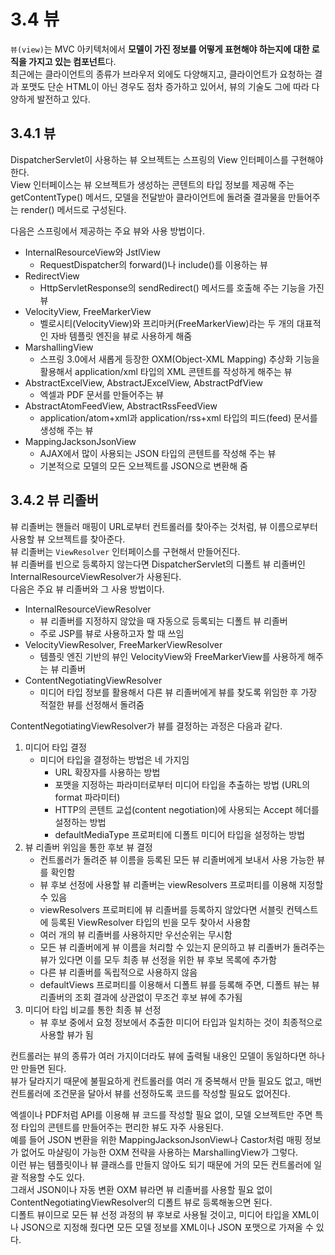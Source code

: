 # 3.4 뷰

`뷰(view)`는 MVC 아키텍처에서 **모델이 가진 정보를 어떻게 표현해야 하는지에 대한 로직을 가지고 있는 컴포넌트**다.  
최근에는 클라이언트의 종류가 브라우저 외에도 다양해지고, 클라이언트가 요청하는 결과 포맷도 단순 HTML이 아닌 경우도 점차 증가하고 있어서, 뷰의 기술도 그에 따라 다양하게 발전하고 있다.

## 3.4.1 뷰

DispatcherServlet이 사용하는 뷰 오브젝트는 스프링의 View 인터페이스를 구현해야 한다.  
View 인터페이스는 뷰 오브젝트가 생성하는 콘텐트의 타입 정보를 제공해 주는 getContentType() 메서드, 모델을 전달받아 클라이언트에 돌려줄 결과물을 만들어주는 render() 메서드로 구성된다.

다음은 스프링에서 제공하는 주요 뷰와 사용 방법이다.

- InternalResourceView와 JstlView
  - RequestDispatcher의 forward()나 include()를 이용하는 뷰
- RedirectView
  - HttpServletResponse의 sendRedirect() 메서드를 호출해 주는 기능을 가진 뷰
- VelocityView, FreeMarkerView
  - 벨로시티(VelocityView)와 프리마커(FreeMarkerView)라는 두 개의 대표적인 자바 템플릿 엔진을 뷰로 사용하게 해줌
- MarshallingView
  - 스프링 3.0에서 새롭게 등장한 OXM(Object-XML Mapping) 추상화 기능을 활용해서 application/xml 타입의 XML 콘텐트를 작성하게 해주는 뷰
- AbstractExcelView, AbstractJExcelView, AbstractPdfView
  - 엑셀과 PDF 문서를 만들어주는 뷰
- AbstractAtomFeedView, AbstractRssFeedView
  - application/atom+xml과 application/rss+xml 타입의 피드(feed) 문서를 생성해 주는 뷰
- MappingJacksonJsonView
  - AJAX에서 많이 사용되는 JSON 타입의 콘텐트를 작성해 주는 뷰
  - 기본적으로 모델의 모든 오브젝트를 JSON으로 변환해 줌

## 3.4.2 뷰 리졸버

뷰 리졸버는 핸들러 매핑이 URL로부터 컨트롤러를 찾아주는 것처럼, 뷰 이름으로부터 사용할 뷰 오브젝트를 찾아준다.  
뷰 리졸버는 `ViewResolver` 인터페이스를 구현해서 만들어진다.  
뷰 리졸버를 빈으로 등록하지 않는다면 DispatcherServlet의 디폴트 뷰 리졸버인 InternalResourceViewResolver가 사용된다.  
다음은 주요 뷰 리졸버와 그 사용 방법이다.

- InternalResourceViewResolver
  - 뷰 리졸버를 지정하지 않았을 때 자동으로 등록되는 디폴트 뷰 리졸버
  - 주로 JSP를 뷰로 사용하고자 할 때 쓰임
- VelocityViewResolver, FreeMarkerViewResolver
  - 템플릿 엔진 기반의 뷰인 VelocityView와 FreeMarkerView를 사용하게 해주는 뷰 리졸버
- ContentNegotiatingViewResolver
  - 미디어 타입 정보를 활용해서 다른 뷰 리졸버에게 뷰를 찾도록 위임한 후 가장 적절한 뷰를 선정해서 돌려줌

ContentNegotiatingViewResolver가 뷰를 결정하는 과정은 다음과 같다.

1. 미디어 타입 결정
   - 미디어 타입을 결정하는 방법은 네 가지임
     - URL 확장자를 사용하는 방법
     - 포맷을 지정하는 파라미터로부터 미디어 타입을 추출하는 방법 (URL의 format 파라미터)
     - HTTP의 콘텐트 교섭(content negotiation)에 사용되는 Accept 헤더를 설정하는 방법
     - defaultMediaType 프로퍼티에 디폴트 미디어 타입을 설정하는 방법
2. 뷰 리졸버 위임을 통한 후보 뷰 결정
   - 컨트롤러가 돌려준 뷰 이름을 등록된 모든 뷰 리졸버에게 보내서 사용 가능한 뷰를 확인함
   - 뷰 후보 선정에 사용할 뷰 리졸버는 viewResolvers 프로퍼티를 이용해 지정할 수 있음
   - viewResolvers 프로퍼티에 뷰 리졸버를 등록하지 않았다면 서블릿 컨텍스트에 등록된 ViewResolver 타입의 빈을 모두 찾아서 사용함
   - 여러 개의 뷰 리졸버를 사용하지만 우선순위는 무시함
   - 모든 뷰 리졸버에게 뷰 이름을 처리할 수 있는지 문의하고 뷰 리졸버가 돌려주는 뷰가 있다면 이를 모두 최종 뷰 선정을 위한 뷰 후보 목록에 추가함
   - 다른 뷰 리졸버를 독립적으로 사용하지 않음
   - defaultViews 프로퍼티를 이용해서 디폴트 뷰를 등록해 주면, 디폴트 뷰는 뷰 리졸버의 조회 결과에 상관없이 무조건 후보 뷰에 추가됨
3. 미디어 타입 비교를 통한 최종 뷰 선정
   - 뷰 후보 중에서 요청 정보에서 추출한 미디어 타입과 일치하는 것이 최종적으로 사용할 뷰가 됨

컨트롤러는 뷰의 종류가 여러 가지이더라도 뷰에 출력될 내용인 모델이 동일하다면 하나만 만들면 된다.  
뷰가 달라지기 때문에 불필요하게 컨트롤러를 여러 개 중복해서 만들 필요도 없고, 매번 컨트롤러에 조건문을 달아서 뷰를 선정하도록 코드를 작성할 필요도 없어진다.

엑셀이나 PDF처럼 API를 이용해 뷰 코드를 작성할 필요 없이, 모델 오브젝트만 주면 특정 타입의 콘텐트를 만들어주는 편리한 뷰도 자주 사용된다.  
예를 들어 JSON 변환을 위한 MappingJacksonJsonView나 Castor처럼 매핑 정보가 없어도 마샬링이 가능한 OXM 전략을 사용하는 MarshallingView가 그렇다.  
이런 뷰는 템플릿이나 뷰 클래스를 만들지 않아도 되기 때문에 거의 모든 컨트롤러에 일괄 적용할 수도 있다.  
그래서 JSON이나 자동 변환 OXM 뷰라면 뷰 리졸버를 사용할 필요 없이 ContentNegotiatingViewResolver의 디폴트 뷰로 등록해놓으면 된다.  
디폴트 뷰이므로 모든 뷰 선정 과정의 뷰 후보로 사용될 것이고, 미디어 타입을 XML이나 JSON으로 지정해 줬다면 모든 모델 정보를 XML이나 JSON 포맷으로 가져올 수 있다.
